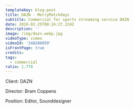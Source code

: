 ```yaml
---
templateKey: blog-post
title: DAZN - MerryMatchdays
subtitle: Commercial for sports streaming service DAZN
date: 2018-02-25T08:24:27.224Z
description: ''
image: /img/dazn.webp.jpg
videoType: vimeo
videoId: '248286959'
isFrontPage: true
credits:
tags:
  - commercial
ratio: 1.778
---
```

Client: DAZN

Director: Bram Coppens

Position: Editor, Sounddesigner
